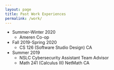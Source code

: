 ```yaml
---
layout: page
title: Past Work Experiences
permalink: /work/
---
```


- Summer-Winter 2020
  - Ameren Co-op
- Fall 2019-Spring 2020
  - CS 126 (Software Studio Design) CA
- Summer 2019
  - NSLC Cybersecurity Assistant Team Advisor
  - Math 241 (Calculus III) NetMath CA
